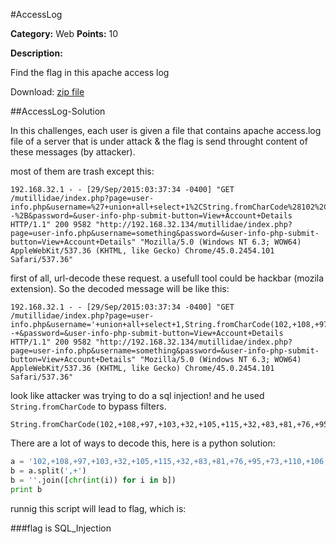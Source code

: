 #AccessLog

**Category:** Web
**Points:** 10

**Description:**

Find the flag in this apache access log

Download: <a href="./access.log.zip">zip file</a>

##AccessLog-Solution

In this challenges, each user is given a file that contains apache access.log file of a server that is under attack & the flag is send throught content of these messages (by attacker).

most of them are trash except this:

```
192.168.32.1 - - [29/Sep/2015:03:37:34 -0400] "GET /mutillidae/index.php?page=user-info.php&username=%27+union+all+select+1%2CString.fromCharCode%28102%2C+108%2C+97%2C+103%2C+32%2C+105%2C+115%2C+32%2C+83%2C+81%2C+76%2C+95%2C+73%2C+110%2C+106%2C+101%2C+99%2C+116%2C+105%2C+111%2C+110%29%2C3+--%2B&password=&user-info-php-submit-button=View+Account+Details HTTP/1.1" 200 9582 "http://192.168.32.134/mutillidae/index.php?page=user-info.php&username=something&password=&user-info-php-submit-button=View+Account+Details" "Mozilla/5.0 (Windows NT 6.3; WOW64) AppleWebKit/537.36 (KHTML, like Gecko) Chrome/45.0.2454.101 Safari/537.36"
```

first of all, url-decode these request. a usefull tool could be hackbar (mozila extension). So the decoded message will be like this:

```
192.168.32.1 - - [29/Sep/2015:03:37:34 -0400] "GET /mutillidae/index.php?page=user-info.php&username='+union+all+select+1,String.fromCharCode(102,+108,+97,+103,+32,+105,+115,+32,+83,+81,+76,+95,+73,+110,+106,+101,+99,+116,+105,+111,+110),3+--+&password=&user-info-php-submit-button=View+Account+Details HTTP/1.1" 200 9582 "http://192.168.32.134/mutillidae/index.php?page=user-info.php&username=something&password=&user-info-php-submit-button=View+Account+Details" "Mozilla/5.0 (Windows NT 6.3; WOW64) AppleWebKit/537.36 (KHTML, like Gecko) Chrome/45.0.2454.101 Safari/537.36"
```

look like attacker was trying to do a sql injection! and he used ```String.fromCharCode``` to bypass filters. 

```
String.fromCharCode(102,+108,+97,+103,+32,+105,+115,+32,+83,+81,+76,+95,+73,+110,+106,+101,+99,+116,+105,+111,+110)
```

There are a lot of ways to decode this, here is a python solution:

```python
a = '102,+108,+97,+103,+32,+105,+115,+32,+83,+81,+76,+95,+73,+110,+106,+101,+99,+116,+105,+111,+110'
b = a.split(',+')
b = ''.join([chr(int(i)) for i in b])
print b
```

runnig this script will lead to flag, which is:

###flag is SQL_Injection
